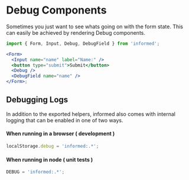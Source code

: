 # Debug Components

Sometimes you just want to see whats going on with the form state.
This can easily be achieved by rendering Debug components.

<!-- STORY -->

```jsx
import { Form, Input, Debug, DebugField } from 'informed';

<Form>
  <Input name="name" label="Name:" />
  <button type="submit">Submit</button>
  <Debug />
  <DebugField name="name" />
</Form>;
```

## Debugging Logs

In addition to the exported helpers, informed also comes with internal logging that can be enabled in one of two ways.

#### When running in a browser ( development )

```js
localStorage.debug = 'informed:.*';
```

#### When running in node ( unit tests )

```js
DEBUG = 'informed:.*';
```
